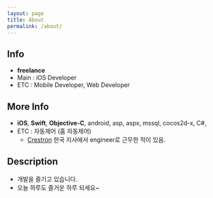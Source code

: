 ```yaml
---
layout: page
title: About
permalink: /about/
---
```


## Info
- **freelance**
- Main : iOS Developer
- ETC : Mobile Developer, Web Developer

## More Info
- **iOS**, **Swift**, **Objective-C**, android, asp, aspx, mssql, cocos2d-x, C#, 
- ETC : 자동제어 (홈 자동제어) 
    - [Crestron](http://www.crestron.com/) 한국 지사에서 engineer로 근무한 적이 있음.

## Description
- 개발을 즐기고 있습니다.
- 오늘 하루도 즐거운 하루 되세요~
